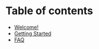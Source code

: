 # Table of contents

* [Welcome!](README.md)
* [Getting Started](Getting_Started.md)
* [FAQ](FAQ.md)
